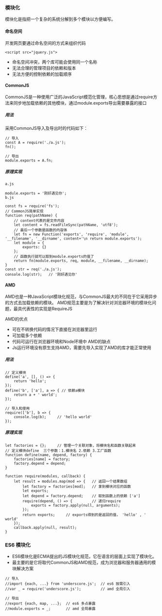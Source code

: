 ### 模块化
模块化是指把一个复杂的系统分解到多个模块以方便编写。

#### 命名空间
开发网页要通过命名空间的方式来组织代码
```
<script src="jquery.js">
```
- 命名空间冲突，两个库可能会使用同一个名称
- 无法合理的管理项目的依赖和版本
- 无法方便的控制依赖的加载顺序
#### CommonJS
CommonJS是一种使用广泛的JavaScript模范化管理，核心思想是通过require方法来同步地加载依赖的其他模块，通过module.exports导出需要暴露的接口

##### 用法
采用CommonJS导入及导出时的代码如下：
```
// 导入
const A = require('./a.js');
fn();

// 导出
module.exports = A.fn;
```
##### 原理实现
```
a.js

module.exports = '刚好遇见你';
b.js

const fs = require('fs');
// CommonJS简单实现
function req(pathName) {
    // content代表的是文件内容
    let content = fs.readFileSync(pathName, 'utf8');
    // 最后一个参数是函数的内容体
    let fn = new Function('exports', 'require', 'module', '__filename', '__dirname', content+'\n return module.exports');
    let module = {
        exports: {}
    };
    // 函数执行就可以取到module.exports的值了
    return fn(module.exports, req, module, __filename, __dirname);
}
const str = req('./a.js');
console.log(str);   // '刚好遇见你'
```
#### AMD
AMD也是一种JavaScript模块化规范，与CommonJS最大的不同在于它采用异步的方式去加载依赖的模块。 AMD规范主要是为了解决针对浏览器环境的模块化问题，最具代表性的实现是RequireJS

AMD的优点
- 可在不转换代码的情况下直接在浏览器里运行
- 可加载多个依赖
- 代码可运行在浏览器环境和Node环境中
AMD的缺点
- Js运行环境没有原生支持AMD，需要先导入实现了AMD的库才能正常使用

##### 用法
```
// 定义模块
define('a', [], () => {
    return 'hello';
});
define('b', ['a'], a => { // 依赖a模块
    return a + ' world';
});

// 导入和使用
require(['b'], b => {
    console.log(b);     // 'hello world'
});
```
##### 原理实现
```
let factories = {};     // 管理一个关联对象，将模块名和函数关联起来
// 定义模块define  三个参数：1.模块名 2.依赖 3.工厂函数
function define(name, depend, factory) {
    factories[name] = factory;
    factory.depend = depend;
}

function require(modules, callback) {
    let result = modules.map(mod => {   // 返回一个结果数组
        let factory = factories[mod];   // 拿到模块对应的函数
        let exports;
        let depend = factory.depend;    // 取到函数上的依赖 ['a']
        require(depend, () => {         // 递归require
            exports = factory.apply(null, arguments);
        });
        return exports;     // exports得到的是返回的值， 'hello' , ' world'
    });
    callback.apply(null, result);
}
```
### ES6 模块化
- ES6模块化是ECMA提出的JS模块化规范，它在语言的层面上实现了模块化。
- 最主要的是它将取代CommonJS和AMD规范，成为浏览器和服务器通用的模块解决方案
```
// 导入
//import {each, ...} from 'underscore.js';	// es6 按需引入
//var _ = require('underscore.js');			// amd 全局引入

// 导出
//export {each, map, ...};	// es6 多点暴露
//module.exports = _;		// amd 全局暴露
```